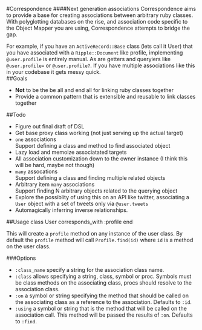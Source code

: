 #Correspondence
####Next generation associations
Correspondence aims to provide a base for creating associations between
arbitrary ruby classes.  With polyglotting databases on the rise, and
association code specific to the Object Mapper you are using,
Correspondence attempts to bridge the gap.

For example, if you have an `ActiveRecord::Base` class
(lets call it User) that you have associated with a `Ripple::Document` like
profile, implementing `@user.profile` is entirely manual.  As are getters and
queryiers like `@user.profile=` or `@user.profile?`. If you have multiple
associations like this in your codebase it gets messy quick.  
##Goals
* **Not** to be the be all and end all for linking ruby classes together
* Provide a common pattern that is extensible and reusable to link classes
  together

##Todo
* Figure out final draft of DSL
* Get base proxy class working (not just serving up the actual target)
* `one` associations<br/>
  Support defining a class and method to find associated object
* Lazy load and memoize associatated targets
* All association customization down to the owner instance (I think this will
  be hard, maybe not though)
* `many` assocations<br/>
  Support defining a class and finding multiple related objects
* Arbitrary item `many` associations<br/>
  Support finding N arbitrary objects related to the querying object
* Explore the possiblity of using this on an API like twitter, associating a
  `User` object with a set of tweets only via `@user.tweets`
* Automagically inferring inverse relationships.

##Usage
    class User
      corresponds_with :profile
    end

This will create a `profile` method on any instance of the user class. By
default the `profile` method will call `Profile.find(id)` where `id` is a
method on the user class.

###Options
* `:class_name` specify a string for the association class name.
* `:class` allows specifying a string, class, symbol or proc.  Symbols must be
  class methods on the associating class, procs should resolve to the
  association class.
* `:on` a symbol or string specifying the method that should be called on the
  associating class as a reference to the association. Defaults to `:id`.
* `:using` a symbol or string that is the method that will be called on the
  association call.  This method will be passed the results of `:on`. Defaults
  to `:find`.
